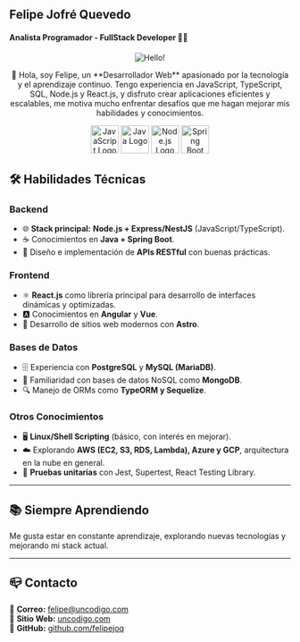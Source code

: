 ## Felipe Jofré Quevedo
#### Analista Programador - FullStack Developer 👨‍💻


<p align="center">
  <img src="https://github.com/user-attachments/assets/1252131b-373c-4bb1-a6a3-e72dc5c98312" alt="Hello!" />
</p>
<p align="center">
👋 Hola, soy Felipe, un **Desarrollador Web** apasionado por la tecnología y el aprendizaje continuo. Tengo experiencia en JavaScript, TypeScript, SQL, Node.js y React.js, y disfruto crear aplicaciones eficientes y escalables, me motiva mucho enfrentar desafíos que me hagan mejorar mis habilidades y conocimientos.
</p>

<p align="center">
  <img src="https://github.com/user-attachments/assets/aa2ed44c-286b-405a-82cf-13dc2c93920b" alt="JavaScript Logo" height="50" width="50"/>
  <img src="https://github.com/user-attachments/assets/4c3f4574-96a0-4f4b-ad15-43ab2f460410" alt="Java Logo" height="50" width="50"/>
  <img src="https://github.com/user-attachments/assets/a79105fe-e2bd-478c-9b42-dd63ef883054" alt="Node.js Logo" height="50" width="50"/>
  <img src="https://github.com/user-attachments/assets/3d07c747-77bd-4b92-ba80-47bb8678f0bc" alt="Spring Boot Logo" height="50" width="50"/>
</p>

## 🛠️ Habilidades Técnicas

### Backend
- 🌐 **Stack principal:** **Node.js + Express/NestJS** (JavaScript/TypeScript).
- ☕ Conocimientos en **Java + Spring Boot**.
- 🔗 Diseño e implementación de **APIs RESTful** con buenas prácticas.

### Frontend
- ⚛️ **React.js** como librería principal para desarrollo de interfaces dinámicas y optimizadas.
- 🅰️ Conocimientos en **Angular** y **Vue**.
- 🚀 Desarrollo de sitios web modernos con **Astro**.

### Bases de Datos
- 🗄️ Experiencia con **PostgreSQL** y **MySQL (MariaDB)**.
- 🌱 Familiaridad con bases de datos NoSQL como **MongoDB**.
- 🔍 Manejo de ORMs como **TypeORM y Sequelize**.

### Otros Conocimientos
- 🖥️ **Linux/Shell Scripting** (básico, con interés en mejorar).
- ☁️ Explorando **AWS (EC2, S3, RDS, Lambda), Azure y GCP**, arquitectura en la nube en general.
- 🔄 **Pruebas unitarias** con Jest, Supertest, React Testing Library.

---

## 📚 Siempre Aprendiendo

Me gusta estar en constante aprendizaje, explorando nuevas tecnologías y mejorando mi stack actual.

---

## 📪 Contacto

📩 **Correo:** [felipe@uncodigo.com](mailto:felipe@uncodigo.com)  
💼 **Sitio Web:** [uncodigo.com](https://uncodigo.com)  
🐙 **GitHub:** [github.com/felipejoq](https://github.com/felipejoq)

